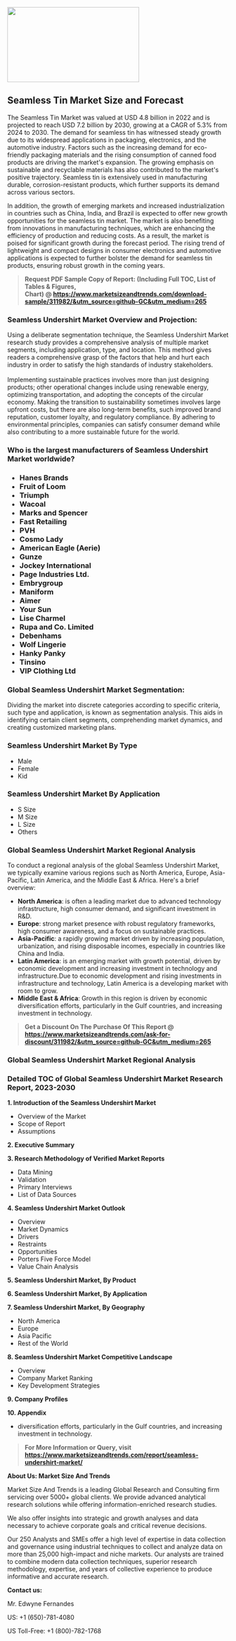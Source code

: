 <p><img class="alignnone size-medium wp-image-20088" src="https://ffe5etoiles.com/wp-content/uploads/2024/12/MST1-300x171.png" alt="" width="300" height="171" /></p><h2>Seamless Tin Market Size and Forecast</h2><p>The Seamless Tin Market was valued at USD 4.8 billion in 2022 and is projected to reach USD 7.2 billion by 2030, growing at a CAGR of 5.3% from 2024 to 2030. The demand for seamless tin has witnessed steady growth due to its widespread applications in packaging, electronics, and the automotive industry. Factors such as the increasing demand for eco-friendly packaging materials and the rising consumption of canned food products are driving the market's expansion. The growing emphasis on sustainable and recyclable materials has also contributed to the market's positive trajectory. Seamless tin is extensively used in manufacturing durable, corrosion-resistant products, which further supports its demand across various sectors.</p><p>In addition, the growth of emerging markets and increased industrialization in countries such as China, India, and Brazil is expected to offer new growth opportunities for the seamless tin market. The market is also benefiting from innovations in manufacturing techniques, which are enhancing the efficiency of production and reducing costs. As a result, the market is poised for significant growth during the forecast period. The rising trend of lightweight and compact designs in consumer electronics and automotive applications is expected to further bolster the demand for seamless tin products, ensuring robust growth in the coming years.</p></p><blockquote id="" class=""><strong>Request PDF Sample Copy of Report: (Including Full TOC, List of Tables &amp; Figures, Chart)&nbsp;@&nbsp;<strong><a href="https://www.marketsizeandtrends.com/download-sample/311982/&utm_source=github-GC&utm_medium=265" target="_blank">https://www.marketsizeandtrends.com/download-sample/311982/&utm_source=github-GC&utm_medium=265</a></strong></strong></blockquote><h3 id="" class="">Seamless Undershirt Market&nbsp;Overview and Projection:</h3><p id="" class="">Using a deliberate segmentation technique, the Seamless Undershirt Market research study provides a comprehensive analysis of multiple market segments, including application, type, and location. This method gives readers a comprehensive grasp of the factors that help and hurt each industry in order to satisfy the high standards of industry stakeholders. <br /> <br />Implementing sustainable practices involves more than just designing products; other operational changes include using renewable energy, optimizing transportation, and adopting the concepts of the circular economy. Making the transition to sustainability sometimes involves large upfront costs, but there are also long-term benefits, such improved brand reputation, customer loyalty, and regulatory compliance. By adhering to environmental principles, companies can satisfy consumer demand while also contributing to a more sustainable future for the world.</p><h3 id="" class="">Who is the largest manufacturers of&nbsp;Seamless Undershirt Market worldwide?</h3><h3 class=""><p><ul><li>Hanes Brands </li><li> Fruit of Loom </li><li> Triumph </li><li> Wacoal </li><li> Marks and Spencer </li><li> Fast Retailing </li><li> PVH </li><li> Cosmo Lady </li><li> American Eagle (Aerie) </li><li> Gunze </li><li> Jockey International </li><li> Page Industries Ltd. </li><li> Embrygroup </li><li> Maniform </li><li> Aimer </li><li> Your Sun </li><li> Lise Charmel </li><li> Rupa and Co. Limited </li><li> Debenhams </li><li> Wolf Lingerie </li><li> Hanky Panky </li><li> Tinsino </li><li> VIP Clothing Ltd</li></ul></p></h3><h3 id="" class="">Global&nbsp;Seamless Undershirt Market Segmentation:</h3><p id="" class="">Dividing the market into discrete categories according to specific criteria, such type and application, is known as segmentation analysis. This aids in identifying certain client segments, comprehending market dynamics, and creating customized marketing plans.</p><h3 id="" class="">Seamless Undershirt Market&nbsp;By Type</h3><p><p><ul><li>Male</li><li> Female</li><li> Kid</p></li></ul></p></p><h3 id="" class="">Seamless Undershirt Market&nbsp;By Application</h3><p class=""><p><ul><li>S Size</li><li> M Size</li><li> L Size</li><li> Others</li></ul></p></p><h3 id="" class="">Global Seamless Undershirt Market Regional Analysis</h3><p id="" class="">To conduct a regional analysis of the global Seamless Undershirt Market, we typically examine various regions such as North America, Europe, Asia-Pacific, Latin America, and the Middle East &amp; Africa. Here's a brief overview:</p><ul><li><strong>North America</strong>: is often a leading market due to advanced technology infrastructure, high consumer demand, and significant investment in R&amp;D.</li><li><strong>Europe</strong>: strong market presence with robust regulatory frameworks, high consumer awareness, and a focus on sustainable practices.</li><li><strong>Asia-Pacific</strong>: a rapidly growing market driven by increasing population, urbanization, and rising disposable incomes, especially in countries like China and India.</li><li><strong>Latin America</strong>: is an emerging market with growth potential, driven by economic development and increasing investment in technology and infrastructure.Due to economic development and rising investments in infrastructure and technology, Latin America is a developing market with room to grow.</li><li><strong>Middle East &amp; Africa</strong>: Growth in this region is driven by economic diversification efforts, particularly in the Gulf countries, and increasing investment in technology.</li></ul><blockquote id="" class=""><strong>Get a Discount On The Purchase Of This Report @ <strong><a href="https://www.marketsizeandtrends.com/ask-for-discount/311982/&utm_source=github-GC&utm_medium=265" target="_blank">https://www.marketsizeandtrends.com/ask-for-discount/311982/&utm_source=github-GC&utm_medium=265</a></strong></strong></blockquote><h3 id="" class="">Global Seamless Undershirt Market Regional Analysis</h3><h3 id="" class="">Detailed TOC of Global Seamless Undershirt Market Research Report, 2023-2030</h3><p id="" class=""><strong>1. Introduction of the Seamless Undershirt Market</strong></p><ul><li>Overview of the Market</li><li>Scope of Report</li><li>Assumptions</li></ul><p id="" class=""><strong>2. Executive Summary</strong></p><p id="" class=""><strong>3. Research Methodology of Verified Market Reports</strong></p><ul><li>Data Mining</li><li>Validation</li><li>Primary Interviews</li><li>List of Data Sources</li></ul><p id="" class=""><strong>4. Seamless Undershirt Market Outlook</strong></p><ul><li>Overview</li><li>Market Dynamics</li><li>Drivers</li><li>Restraints</li><li>Opportunities</li><li>Porters Five Force Model</li><li>Value Chain Analysis</li></ul><p id="" class=""><strong>5. Seamless Undershirt Market, By Product</strong></p><p id="" class=""><strong>6. Seamless Undershirt Market, By Application</strong></p><p id="" class=""><strong>7. Seamless Undershirt Market, By Geography</strong></p><ul><li>North America</li><li>Europe</li><li>Asia Pacific</li><li>Rest of the World</li></ul><p id="" class=""><strong>8. Seamless Undershirt Market Competitive Landscape</strong></p><ul><li>Overview</li><li>Company Market Ranking</li><li>Key Development Strategies</li></ul><p id="" class=""><strong>9. Company Profiles</strong></p><p id="" class=""><strong>10. Appendix</strong></p><ul><li>diversification efforts, particularly in the Gulf countries, and increasing investment in technology.</li></ul><blockquote id="" class=""><strong>For More Information or Query, visit <strong><strong><a href="https://www.marketsizeandtrends.com/report/seamless-undershirt-market/" target="_blank">https://www.marketsizeandtrends.com/report/seamless-undershirt-market/</a></strong></strong></strong></blockquote><p id="" class=""><strong>About Us: Market Size And Trends</strong></p><p id="" class="">Market Size And Trends is a leading Global Research and Consulting firm servicing over 5000+ global clients. We provide advanced analytical research solutions while offering information-enriched research studies.</p><p id="" class="">We also offer insights into strategic and growth analyses and data necessary to achieve corporate goals and critical revenue decisions.</p><p id="" class="">Our 250 Analysts and SMEs offer a high level of expertise in data collection and governance using industrial techniques to collect and analyze data on more than 25,000 high-impact and niche markets. Our analysts are trained to combine modern data collection techniques, superior research methodology, expertise, and years of collective experience to produce informative and accurate research.</p><p id="" class=""><strong>Contact us:</strong></p><p id="" class="">Mr. Edwyne Fernandes</p><p id="" class="">US: +1 (650)-781-4080</p><p id="" class="">US Toll-Free: +1 (800)-782-1768</p>
